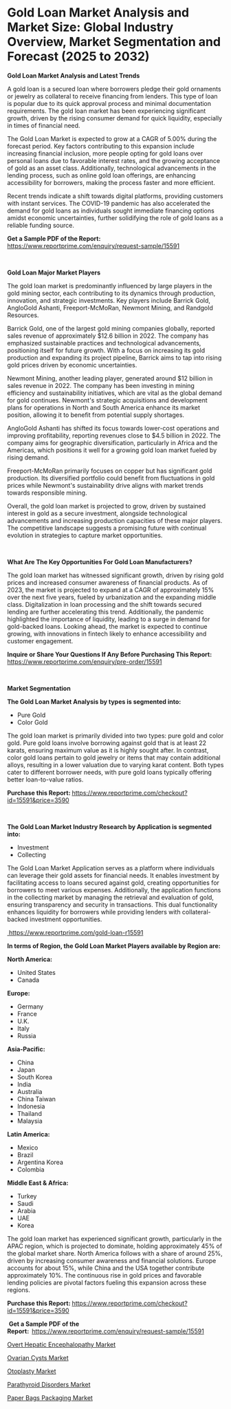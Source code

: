 <p><h1>Gold Loan Market Analysis and Market Size: Global Industry Overview, Market Segmentation and Forecast (2025 to 2032)</h1></p><p><strong>Gold Loan Market Analysis and Latest Trends</strong></p>
<p><p>A gold loan is a secured loan where borrowers pledge their gold ornaments or jewelry as collateral to receive financing from lenders. This type of loan is popular due to its quick approval process and minimal documentation requirements. The gold loan market has been experiencing significant growth, driven by the rising consumer demand for quick liquidity, especially in times of financial need.</p><p>The Gold Loan Market is expected to grow at a CAGR of 5.00% during the forecast period. Key factors contributing to this expansion include increasing financial inclusion, more people opting for gold loans over personal loans due to favorable interest rates, and the growing acceptance of gold as an asset class. Additionally, technological advancements in the lending process, such as online gold loan offerings, are enhancing accessibility for borrowers, making the process faster and more efficient.</p><p>Recent trends indicate a shift towards digital platforms, providing customers with instant services. The COVID-19 pandemic has also accelerated the demand for gold loans as individuals sought immediate financing options amidst economic uncertainties, further solidifying the role of gold loans as a reliable funding source.</p></p>
<p><strong>Get a Sample PDF of the Report:&nbsp;</strong> <a href="https://www.reportprime.com/enquiry/request-sample/15591?utm_campaign=1834&utm_medium=2&utm_source=Github&utm_content=ia&utm_term=20032025&utm_id=gold-loan">https://www.reportprime.com/enquiry/request-sample/15591</a></p>
<p>&nbsp;</p>
<p><strong>Gold Loan Major Market Players</strong></p>
<p><p>The gold loan market is predominantly influenced by large players in the gold mining sector, each contributing to its dynamics through production, innovation, and strategic investments. Key players include Barrick Gold, AngloGold Ashanti, Freeport-McMoRan, Newmont Mining, and Randgold Resources.</p><p>Barrick Gold, one of the largest gold mining companies globally, reported sales revenue of approximately $12.6 billion in 2022. The company has emphasized sustainable practices and technological advancements, positioning itself for future growth. With a focus on increasing its gold production and expanding its project pipeline, Barrick aims to tap into rising gold prices driven by economic uncertainties.</p><p>Newmont Mining, another leading player, generated around $12 billion in sales revenue in 2022. The company has been investing in mining efficiency and sustainability initiatives, which are vital as the global demand for gold continues. Newmont's strategic acquisitions and development plans for operations in North and South America enhance its market position, allowing it to benefit from potential supply shortages.</p><p>AngloGold Ashanti has shifted its focus towards lower-cost operations and improving profitability, reporting revenues close to $4.5 billion in 2022. The company aims for geographic diversification, particularly in Africa and the Americas, which positions it well for a growing gold loan market fueled by rising demand.</p><p>Freeport-McMoRan primarily focuses on copper but has significant gold production. Its diversified portfolio could benefit from fluctuations in gold prices while Newmont's sustainability drive aligns with market trends towards responsible mining.</p><p>Overall, the gold loan market is projected to grow, driven by sustained interest in gold as a secure investment, alongside technological advancements and increasing production capacities of these major players. The competitive landscape suggests a promising future with continual evolution in strategies to capture market opportunities.</p></p>
<p>&nbsp;</p>
<p><strong>What Are The Key Opportunities For Gold Loan Manufacturers?</strong></p>
<p><p>The gold loan market has witnessed significant growth, driven by rising gold prices and increased consumer awareness of financial products. As of 2023, the market is projected to expand at a CAGR of approximately 15% over the next five years, fueled by urbanization and the expanding middle class. Digitalization in loan processing and the shift towards secured lending are further accelerating this trend. Additionally, the pandemic highlighted the importance of liquidity, leading to a surge in demand for gold-backed loans. Looking ahead, the market is expected to continue growing, with innovations in fintech likely to enhance accessibility and customer engagement.</p></p>
<p><strong>Inquire or Share Your Questions If Any Before Purchasing This Report:</strong> <a href="https://www.reportprime.com/enquiry/pre-order/15591?utm_campaign=1834&utm_medium=2&utm_source=Github&utm_content=ia&utm_term=20032025&utm_id=gold-loan">https://www.reportprime.com/enquiry/pre-order/15591</a></p>
<p>&nbsp;</p>
<p><strong>Market Segmentation</strong></p>
<p><strong>The Gold Loan Market Analysis by types is segmented into:</strong></p>
<p><ul><li>Pure Gold</li><li>Color Gold</li></ul></p>
<p><p>The gold loan market is primarily divided into two types: pure gold and color gold. Pure gold loans involve borrowing against gold that is at least 22 karats, ensuring maximum value as it is highly sought after. In contrast, color gold loans pertain to gold jewelry or items that may contain additional alloys, resulting in a lower valuation due to varying karat content. Both types cater to different borrower needs, with pure gold loans typically offering better loan-to-value ratios.</p></p>
<p><strong>Purchase this Report:&nbsp;</strong><a href="https://www.reportprime.com/checkout?id=15591&price=3590&utm_campaign=1834&utm_medium=2&utm_source=Github&utm_content=ia&utm_term=20032025&utm_id=gold-loan">https://www.reportprime.com/checkout?id=15591&price=3590</a></p>
<p>&nbsp;</p>
<p><strong>The Gold Loan Market Industry Research by Application is segmented into:</strong></p>
<p><ul><li>Investment</li><li>Collecting</li></ul></p>
<p><p>The Gold Loan Market Application serves as a platform where individuals can leverage their gold assets for financial needs. It enables investment by facilitating access to loans secured against gold, creating opportunities for borrowers to meet various expenses. Additionally, the application functions in the collecting market by managing the retrieval and evaluation of gold, ensuring transparency and security in transactions. This dual functionality enhances liquidity for borrowers while providing lenders with collateral-backed investment opportunities.</p></p>
<p><a href="https://www.reportprime.com/gold-loan-r15591?utm_campaign=1834&utm_medium=2&utm_source=Github&utm_content=ia&utm_term=20032025&utm_id=gold-loan">&nbsp;https://www.reportprime.com/gold-loan-r15591</a></p>
<p><strong>In terms of Region, the Gold Loan Market Players available by Region are:</strong></p>
<p>
    <p> <strong> North America: </strong>
        <ul>
            <li>United States</li>
            <li>Canada</li>
        </ul>
        </p> 
    <p> <strong> Europe: </strong>
        <ul>
            <li>Germany</li>
            <li>France</li>
            <li>U.K.</li>
            <li>Italy</li>
            <li>Russia</li>
        </ul>
        </p> 
    <p> <strong> Asia-Pacific: </strong>
        <ul>
            <li>China</li>
            <li>Japan</li>
            <li>South Korea</li>
            <li>India</li>
            <li>Australia</li>
            <li>China Taiwan</li>
            <li>Indonesia</li>
            <li>Thailand</li>
            <li>Malaysia</li>
        </ul>
        </p> 
    <p> <strong> Latin America: </strong>
        <ul>
            <li>Mexico</li>
            <li>Brazil</li>
            <li>Argentina Korea</li>
            <li>Colombia</li>
        </ul>
        </p> 
    <p> <strong> Middle East & Africa: </strong>
        <ul>
            <li>Turkey</li>
            <li>Saudi</li>
            <li>Arabia</li>
            <li>UAE</li>
            <li>Korea</li>
        </ul>
    </p>
    </p>
<p><p>The gold loan market has experienced significant growth, particularly in the APAC region, which is projected to dominate, holding approximately 45% of the global market share. North America follows with a share of around 25%, driven by increasing consumer awareness and financial solutions. Europe accounts for about 15%, while China and the USA together contribute approximately 10%. The continuous rise in gold prices and favorable lending policies are pivotal factors fueling this expansion across these regions.</p></p>
<p><strong>Purchase this Report: </strong><a href="https://www.reportprime.com/checkout?id=15591&price=3590&utm_campaign=1834&utm_medium=2&utm_source=Github&utm_content=ia&utm_term=20032025&utm_id=gold-loan">https://www.reportprime.com/checkout?id=15591&price=3590</a></p>
<p>&nbsp;<strong>Get a Sample PDF of the Report:&nbsp;&nbsp;</strong><a href="https://www.reportprime.com/enquiry/request-sample/15591?utm_campaign=1834&utm_medium=2&utm_source=Github&utm_content=ia&utm_term=20032025&utm_id=gold-loan">https://www.reportprime.com/enquiry/request-sample/15591</a></p>
<p><strong></strong></p>
<p><p><a href="https://github.com/lynlynyusay/Market-Research-Report-List-1/blob/main/overt-hepatic-encephalopathy-market.md?utm_campaign=1834&utm_medium=2&utm_source=Github&utm_content=ia&utm_term=20032025&utm_id=gold-loan">Overt Hepatic Encephalopathy Market</a></p><p><a href="https://github.com/balapopepi/Market-Research-Report-List-1/blob/main/ovarian-cysts-market.md?utm_campaign=1834&utm_medium=2&utm_source=Github&utm_content=ia&utm_term=20032025&utm_id=gold-loan">Ovarian Cysts Market</a></p><p><a href="https://github.com/tashipmhuiri/Market-Research-Report-List-1/blob/main/otoplasty-market.md?utm_campaign=1834&utm_medium=2&utm_source=Github&utm_content=ia&utm_term=20032025&utm_id=gold-loan">Otoplasty Market</a></p><p><a href="https://github.com/azorrotutus/Market-Research-Report-List-1/blob/main/parathyroid-disorders-market.md?utm_campaign=1834&utm_medium=2&utm_source=Github&utm_content=ia&utm_term=20032025&utm_id=gold-loan">Parathyroid Disorders Market</a></p><p><a href="https://github.com/spoorsusama/Market-Research-Report-List-1/blob/main/paper-bags-packaging-market.md?utm_campaign=1834&utm_medium=2&utm_source=Github&utm_content=ia&utm_term=20032025&utm_id=gold-loan">Paper Bags Packaging Market</a></p></p>